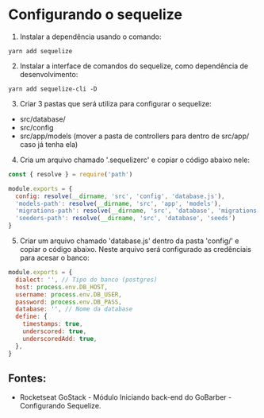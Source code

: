 # Configurando o sequelize

1. Instalar a dependência usando o comando:
```
yarn add sequelize
```

2. Instalar a interface de comandos do sequelize, como dependência de desenvolvimento:
```
yarn add sequelize-cli -D
``` 
3. Criar 3 pastas que será utiliza para configurar o sequelize:
- src/database/
- src/config
- src/app/models (mover a pasta de controllers para dentro de src/app/ caso já tenha ela)

4. Cria um arquivo chamado '.sequelizerc' e copiar o código abaixo nele:
```javascript
const { resolve } = require('path')

module.exports = {
  config: resolve(__dirname, 'src', 'config', 'database.js'),
  'models-path': resolve(__dirname, 'src', 'app', 'models'),
  'migrations-path': resolve(__dirname, 'src', 'database', 'migrations'),
  'seeders-path': resolve(__dirname, 'src', 'database', 'seeds')
}
```

5. Criar um arquivo chamado 'database.js' dentro da pasta 'config/' e copiar o código abaixo. Neste arquivo será configurado as credênciais para acesar o banco:
```javascript
module.exports = {
  dialect: '', // Tipo do banco (postgres)
  host: process.env.DB_HOST,
  username: process.env.DB_USER,
  password: process.env.DB_PASS,
  database: '', // Nome da database
  define: {
    timestamps: true,
    underscored: true,
    underscoredAdd: true,
  },
}
```

## Fontes: 
- Rocketseat GoStack - Módulo Iniciando back-end do GoBarber - Configurando Sequelize. 